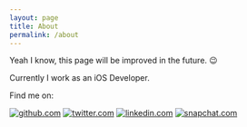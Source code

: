 ```yaml
---
layout: page
title: About
permalink: /about
---
```


Yeah I know, this page will be improved in the future. 😉

Currently I work as an iOS Developer.

Find me on:

[![github.com][logo_github]](https://github.com/albinekcom)
[![twitter.com][logo_twitter]](https://twitter.com/albinekcom)
[![linkedin.com][logo_linkedin]](https://www.linkedin.com/in/albin-sadowski-b8b644a9)
[![snapchat.com][logo_snapchat]](https://www.snapchat.com/add/albinekcom)

[logo_github]: ../assets/logo/github.svg "Github"
[logo_twitter]: ../assets/logo/twitter.svg "Twitter"
[logo_linkedin]: ../assets/logo/linkedin.svg "LinkedIn"
[logo_snapchat]: ../assets/logo/snapchat.svg "Snapchat"
